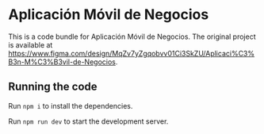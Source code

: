 
  # Aplicación Móvil de Negocios

  This is a code bundle for Aplicación Móvil de Negocios. The original project is available at https://www.figma.com/design/MqZv7yZgqobvv01Ci3SkZU/Aplicaci%C3%B3n-M%C3%B3vil-de-Negocios.

  ## Running the code

  Run `npm i` to install the dependencies.

  Run `npm run dev` to start the development server.
  